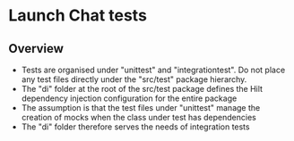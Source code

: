 # Launch Chat tests

## Overview
* Tests are organised under "unittest" and "integrationtest". Do not place any test files directly under the "src/test" package hierarchy.
* The "di" folder at the root of the src/test package defines the Hilt dependency injection configuration for the entire package
* The assumption is that the test files under "unittest" manage the creation of mocks when the class under test has dependencies
* The "di" folder therefore serves the needs of integration tests